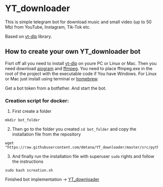 # YT_downloader

This is simple telegram bot for download music and small video (up to 50 Mb) from YouTube, Instagram, Tik-Tok etc. 

Based on <a href="https://github.com/yt-dlp/yt-dlp">yt-dlp</a> library.

<h2>How to create your own YT_downloader bot</h2>

Fisrt off all you need to install <a href="https://github.com/yt-dlp/yt-dlp">yt-dlp</a> on youre PC or Linux or Mac. 
Then you need download <a href="https://github.com/aiogram/aiogram">aiogram</a> and <a href="https://ffmpeg.org/" class="link">ffmpeg</a>. 
You need to place ffmpeg.exe in the root of the project with the executable code if You have Windows. 
For Linux or Mac just install using terminal or <a href="https://brew.sh/">homebrew</a>. 

Get a bot token from a botfather. And start the bot.

<h3>Creation script for docker:</h3>

1. First create a folder
<pre>
<code>mkdir bot_folder</code>
</pre>
    
2. Then go to the folder you created <code>cd bot_folder</code> and copy the installation file from the repository
<pre>
<code>wget "https://raw.githubusercontent.com/dmtana/YT_downloader/master/src/python/creation/creation.sh"</code>
</pre>  

3. And finally run the installation file with superuser <code>sudo</code> rights and follow the instructions
<pre>
<code>sudo bash screation.sh</code>
</pre>

Finished bot implementation -> <a href="https://t.me/TestTelegramBot001_bot">YT_downloader</a>
